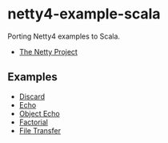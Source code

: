 netty4-example-scala
====================

Porting Netty4 examples to Scala.

* [The Netty Project](https://github.com/netty/netty)

Examples
--------
* [Discard](src/main/scala/com/github/kxbmap/netty/example/discard)
* [Echo](src/main/scala/com/github/kxbmap/netty/example/echo)
* [Object Echo](src/main/scala/com/github/kxbmap/netty/example/objectecho)
* [Factorial](src/main/scala/com/github/kxbmap/netty/example/factorial)
* [File Transfer](src/main/scala/com/github/kxbmap/netty/example/filetransfer)
